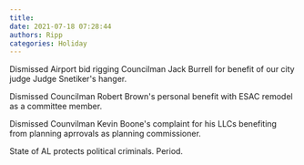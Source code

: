 ```yaml
---
title: 
date: 2021-07-18 07:28:44
authors: Ripp
categories: Holiday
---
```


 Dismissed Airport bid rigging Councilman Jack Burrell for benefit of our city judge Judge Snetiker's hanger.

Dismissed Councilman Robert Brown's personal benefit with ESAC remodel as a committee member.

Dismissed Counvilman Kevin Boone's complaint for his LLCs benefiting from planning aprrovals as planning commissioner.

State of AL protects political criminals. Period.